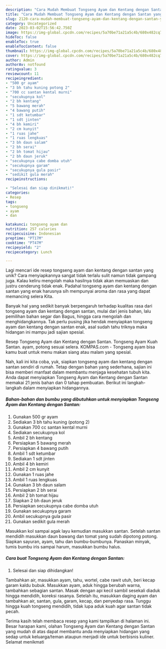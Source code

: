 ```yaml
---
description: "Cara Mudah Membuat Tongseng Ayam dan Kentang dengan Santan yang Bisa Manjain Lidah"
title: "Cara Mudah Membuat Tongseng Ayam dan Kentang dengan Santan yang Bisa Manjain Lidah"
slug: 2120-cara-mudah-membuat-tongseng-ayam-dan-kentang-dengan-santan-yang-bisa-manjain-lidah
category: Uncategorized
date: 2023-03-02T15:56:42.750Z
image: https://img-global.cpcdn.com/recipes/5a70be71a21a5c4b/680x482cq70/tongseng-ayam-dan-kentang-dengan-santan-foto-resep-utama.jpg
hideToc: false
enableToc: true
enableTocContent: false
thumbnail: https://img-global.cpcdn.com/recipes/5a70be71a21a5c4b/680x482cq70/tongseng-ayam-dan-kentang-dengan-santan-foto-resep-utama.jpg
cover: https://img-global.cpcdn.com/recipes/5a70be71a21a5c4b/680x482cq70/tongseng-ayam-dan-kentang-dengan-santan-foto-resep-utama.jpg
author: Admin
authorAv: notfound
ratingvalue: 3
reviewcount: 11
recipeingredient:
- "500 gr ayam"
- "3 bh tahu kuning potong 2"
- "700 cc santan kental murni"
- "secukupnya kol"
- "2 bh kentang"
- "5 bawang merah"
- "4 bawang putih"
- "1 sdt ketumbar"
- "1 sdt jinten"
- "4 bh kemiri"
- "2 cm kunyit"
- "1 ruas jahe"
- "1 ruas lengkuas"
- "3 bh daun salam"
- "2 bh serai"
- "2 bh tomat hijau"
- "2 bh daun jeruk"
- "secukupnya cabe domba utuh"
- "secukupnya garam"
- "secukupnya gula pasir"
- "sedikit gula merah"
recipeinstructions:

- "Selesai dan siap dinikmati!"
categories:
- Resep
tags:
- tongseng
- ayam
- dan

katakunci: tongseng ayam dan 
nutrition: 257 calories
recipecuisine: Indonesian
preptime: "PT17M"
cooktime: "PT47M"
recipeyield: "2"
recipecategory: Lunch

---
```





Lagi mencari ide resep tongseng ayam dan kentang dengan santan yang unik? Cara menyiapkannya sangat tidak terlalu sulit namun tidak gampang juga. Kalau keliru mengolah maka hasilnya tidak akan memuaskan dan justru cenderung tidak enak. Padahal tongseng ayam dan kentang dengan santan yang enak harusnya sih mempunyai aroma dan rasa yang dapat memancing selera Kita.





Banyak hal yang sedikit banyak berpengaruh terhadap kualitas rasa dari tongseng ayam dan kentang dengan santan, mulai dari jenis bahan, lalu pemilihan bahan segar dan Bagus, hingga cara mengolah dan menghidangkannya. Tak perlu pusing jika hendak menyiapkan tongseng ayam dan kentang dengan santan enak,      asal sudah tahu triknya maka hidangan ini mampu jadi sajian spesial.














Resep Tongseng Ayam dan Kentang dengan Santan. Tongseng Ayam Kuah Santan. ayam, potong sesuai selera. KOMPAS.com - Tongseng ayam bisa kamu buat untuk menu makan siang atau malam yang spesial.






Nah, kali ini kita coba, yuk, siapkan tongseng ayam dan kentang dengan santan sendiri di rumah. Tetap dengan bahan yang sederhana, sajian ini bisa memberi manfaat dalam membantu menjaga kesehatan tubuh kita. Anda dapat menyiapkan Tongseng Ayam dan Kentang dengan Santan memakai 21 jenis bahan dan 0 tahap pembuatan. Berikut ini langkah-langkah dalam menyiapkan hidangannya.

<!--inarticleads1-->

##### Bahan-bahan dan bumbu yang dibutuhkan untuk menyiapkan Tongseng Ayam dan Kentang dengan Santan:

1. Gunakan 500 gr ayam
1. Sediakan 3 bh tahu kuning (potong 2)
1. Gunakan 700 cc santan kental murni
1. Sediakan secukupnya kol
1. Ambil 2 bh kentang
1. Persiapkan 5 bawang merah
1. Persiapkan 4 bawang putih
1. Ambil 1 sdt ketumbar
1. Sediakan 1 sdt jinten
1. Ambil 4 bh kemiri
1. Ambil 2 cm kunyit
1. Gunakan 1 ruas jahe
1. Ambil 1 ruas lengkuas
1. Gunakan 3 bh daun salam
1. Persiapkan 2 bh serai
1. Ambil 2 bh tomat hijau
1. Siapkan 2 bh daun jeruk
1. Persiapkan secukupnya cabe domba utuh
1. Gunakan secukupnya garam
1. Ambil secukupnya gula pasir
1. Gunakan sedikit gula merah


Masukkan kol sampai agak layu kemudian masukkan santan. Setelah santan mendidih masukkan daun bawang dan tomat yang sudah dipotong potong. Siapkan sayuran, ayam, tahu dan bumbu-bumbunya. Panaskan minyak, tumis bumbu iris sampai harum, masukkan bumbu halus. 

<!--inarticleads2-->

##### Cara buat Tongseng Ayam dan Kentang dengan Santan:


1. Selesai dan siap dihidangkan!

Tambahkan air, masukkan ayam, tahu, wortel, cabe rawit utuh, beri kecap garam kaldu bubuk. Masukkan ayam, aduk hingga berubah warna, tambahkan sebagian santan. Masak dengan api kecil sambil sesekali diaduk hingga mendidih, koreksi rasanya. Setelah itu, masukkan daging ayam dan tambahkan air, santan, gula, garam, kecap, dan penyedap rasa. Tunggu hingga kuah tongseng mendidih, tidak lupa aduk kuah agar santan tidak pecah. 

Terima kasih telah membaca resep yang kami tampilkan di halaman ini. Besar harapan kami, olahan Tongseng Ayam dan Kentang dengan Santan yang mudah di atas dapat membantu anda menyiapkan hidangan yang sedap untuk keluarga/teman ataupun menjadi ide untuk berbisnis kuliner. Selamat menikmati
